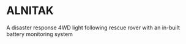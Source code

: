 # ALNITAK
A disaster response 4WD light following rescue rover with an in-built battery monitoring system
